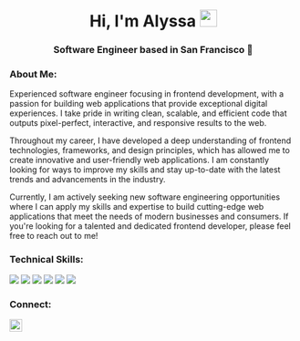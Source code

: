 <!-- header -->
<h1 align="center">
  Hi, I'm Alyssa <img src="https://user-images.githubusercontent.com/82110564/189553856-2e7f8f30-80b4-484f-bfaa-9e5eb10f24e5.gif" width="30">
</h1>
<h3 align="center">Software Engineer based in San Francisco 🌉</h3>

<!-- about -->
<h3 align="left">About Me:</h3>
<p>Experienced software engineer focusing in frontend development, with a passion for building web applications that provide exceptional digital experiences. I take pride in writing clean, scalable, and efficient code that outputs pixel-perfect, interactive, and responsive results to the web.</p>

<p>Throughout my career, I have developed a deep understanding of frontend technologies, frameworks, and design principles, which has allowed me to create innovative and user-friendly web applications. I am constantly looking for ways to improve my skills and stay up-to-date with the latest trends and advancements in the industry.</p>

<p>Currently, I am actively seeking new software engineering opportunities where I can apply my skills and expertise to build cutting-edge web applications that meet the needs of modern businesses and consumers. If you're looking for a talented and dedicated frontend developer, please feel free to reach out to me!</p>

<!-- skills -->
<h3 align="left">Technical Skills:</h3>
<div align="left">
  <img src="https://img.shields.io/badge/HTML5-F26624.svg?style=for-the-badge&logo=html5&logoColor=white">
  <img src="https://img.shields.io/badge/CSS-2465F1.svg?style=for-the-badge&logo=CSS3&logoColor=white">
  <img src="https://img.shields.io/badge/JavaScript-000000.svg?style=for-the-badge&logo=javascript&logoColor=F7E017">
  <img src="https://img.shields.io/badge/Python-3670A0?style=for-the-badge&logo=python&logoColor=ffdd54">
  <img src="https://img.shields.io/badge/GitHub-%23121011.svg?style=for-the-badge&logo=github&logoColor=white">
  <img src="https://img.shields.io/badge/Git-%23F05033.svg?style=for-the-badge&logo=git&logoColor=white">
</div>

<!-- connect -->
<h3 align="left">Connect:</h3>
<a href="https://www.linkedin.com/in/alyssamarie0107/" rel="nofollow">
    <img alt="Alyssa Rodriguez's LinkedIn" width="22px" src="https://raw.githubusercontent.com/peterthehan/peterthehan/master/assets/linkedin.svg"                    style="max-width: 100%;">
</a>
